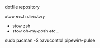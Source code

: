 dotfile repository

stow each directory
- stow zsh
- stow oh-my-posh
etc...

sudo pacman -S pavucontrol pipewire-pulse
